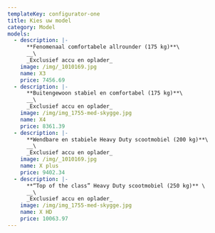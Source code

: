 ```yaml
---
templateKey: configurator-one
title: Kies uw model
category: Model
models:
  - description: |-
      **Fenomenaal comfortabele allrounder (175 kg)**\
      __\
      _Exclusief accu en oplader_
    image: /img/_1010169.jpg
    name: X3
    price: 7456.69
  - description: |-
      **Buitengewoon stabiel en comfortabel (175 kg)**\
      __\
      _Exclusief accu en oplader_
    image: /img/img_1755-med-skygge.jpg
    name: X4
    price: 8361.39
  - description: |-
      **Wendbare en stabiele Heavy Duty scootmobiel (200 kg)**\
      __\
      _Exclusief accu en oplader_
    image: /img/_1010169.jpg
    name: X plus
    price: 9402.34
  - description: |-
      **“Top of the class” Heavy Duty scootmobiel (250 kg)** \
      __\
      _Exclusief accu en oplader_
    image: /img/img_1755-med-skygge.jpg
    name: X HD
    price: 10063.97
---
```


